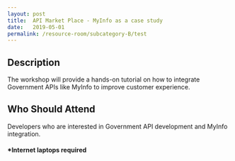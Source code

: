 ```yaml
---
layout: post
title:  API Market Place - MyInfo as a case study
date:   2019-05-01
permalink: /resource-room/subcategory-B/test
---
```

  
  
## Description  
The workshop will provide a hands-on tutorial on how to integrate Government APIs like MyInfo to improve customer experience.  
  
  
## Who Should Attend
Developers who are interested in Government API development and MyInfo integration.  
  
#### *Internet laptops required
